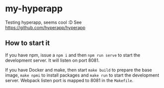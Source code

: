 # my-hyperapp
Testing hyperapp, seems cool :D
See https://github.com/hyperapp/hyperapp

## How to start it

If you have npm, issue a `npm i` and then `npm run serve` to start the development server. It will listen on port 8081.

If you have Docker and make, then start `make build` to prepare the base image, `make npmi` to install packages and `make run` to start the development server. Webpack listen port is mapped to 8081 in the `Makefile`.
